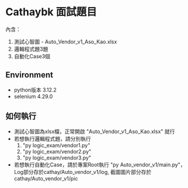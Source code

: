 # Cathaybk 面試題目
內含：
1. 測試心智圖 - Auto_Vendor_v1_Aso_Kao.xlsx
2. 邏輯程式題3題
3. 自動化Case3個


## Environment
* python版本 3.12.2
* selenium 4.29.0

## 如何執行
* 測試心智圖為xlsx檔，正常開啟 "Auto_Vendor_v1_Aso_Kao.xlsx" 就行
* 若想執行邏輯程式題，請分別執行 
    1. "py logic_exam/vendor1.py"
    2. "py logic_exam/vendor2.py"
    3. "py logic_exam/vendor3.py"
* 若想執行自動化Case，請於專案Root執行 "py Auto_vendor_v1/main.py"，Log部分存於cathay/Auto_vendor_v1/log, 截圖圖片部分存於 cathay/Auto_vendor_v1/pic


